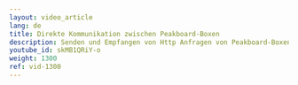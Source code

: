 ```yaml
---
layout: video_article
lang: de
title: Direkte Kommunikation zwischen Peakboard-Boxen
description: Senden und Empfangen von Http Anfragen von Peakboard-Boxen
youtube_id: skMB1QRiY-o
weight: 1300
ref: vid-1300
---
```


